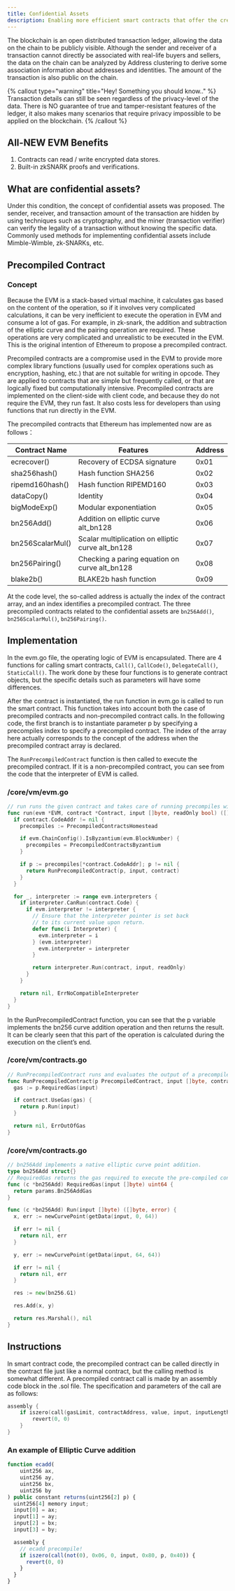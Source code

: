 ```yaml
---
title: Confidential Assets
description: Enabling more efficient smart contracts that offer the creation and transfer of confidential assets.
---
```


The blockchain is an open distributed transaction ledger, allowing the data on the chain to be publicly visible. Although the sender and receiver of a transaction cannot directly be associated with real-life buyers and sellers, the data on the chain can be analyzed by Address clustering to derive some association information about addresses and identities. The amount of the transaction is also public on the chain.

{% callout type="warning" title="Hey! Something you should know.." %}
Transaction details can still be seen regardless of the privacy-level of the data. There is NO guarantee of true and tamper-resistant features of the ledger, it also makes many scenarios that require privacy impossible to be applied on the blockchain.
{% /callout %}

## All-NEW EVM Benefits

1. Contracts can read / write encrypted data stores.
2. Built-in zkSNARK proofs and verifications.

## What are confidential assets?

Under this condition, the concept of confidential assets was proposed. The sender, receiver, and transaction amount of the transaction are hidden by using techniques such as cryptography, and the miner (transaction verifier) can verify the legality of a transaction without knowing the specific data. Commonly used methods for implementing confidential assets include Mimble-Wimble, zk-SNARKs, etc.

## Precompiled Contract

### Concept

Because the EVM is a stack-based virtual machine, it calculates gas based on the content of the operation, so if it involves very complicated calculations, it can be very inefficient to execute the operation in EVM and consume a lot of gas. For example, in zk-snark, the addition and subtraction of the elliptic curve and the pairing operation are required. These operations are very complicated and unrealistic to be executed in the EVM. This is the original intention of Ethereum to propose a precompiled contract.

Precompiled contracts are a compromise used in the EVM to provide more complex library functions (usually used for complex operations such as encryption, hashing, etc.) that are not suitable for writing in opcode. They are applied to contracts that are simple but frequently called, or that are logically fixed but computationally intensive. Precompiled contracts are implemented on the client-side with client code, and because they do not require the EVM, they run fast. It also costs less for developers than using functions that run directly in the EVM.

The precompiled contracts that Ethereum has implemented now are as follows：

| Contract Name  | Features  | Address  |
|---|---|---|
| ecrecover() | Recovery of ECDSA signature | 0x01 |
| sha256hash() | Hash function SHA256 | 0x02 |
| ripemd160hash() | Hash function RIPEMD160 | 0x03 |
| dataCopy() | Identity | 0x04 |
| bigModeExp() | Modular exponentiation | 0x05 |
| bn256Add() | Addition on elliptic curve alt_bn128 | 0x06 |
| bn256ScalarMul() | Scalar multiplication on elliptic curve alt_bn128 | 0x07 |
| bn256Pairing() | Checking a paring equation on curve alt_bn128 | 0x08 |
| blake2b() | BLAKE2b hash function | 0x09 |

At the code level, the so-called address is actually the index of the contract array, and an index identifies a precompiled contract. The three precompiled contracts related to the confidential assets are `bn256Add()`, `bn256ScalarMul()`, `bn256Pairing()`.

## Implementation

In the evm.go file, the operating logic of EVM is encapsulated. There are 4 functions for calling smart contracts, `Call()`, `CallCode()`, `DelegateCall()`, `StaticCall()`. The work done by these four functions is to generate contract objects, but the specific details such as parameters will have some differences.

After the contract is instantiated, the run function in evm.go is called to run the smart contract. This function takes into account both the case of precompiled contracts and non-precompiled contract calls. In the following code, the first branch is to instantiate parameter p by specifying a precompiles index to specify a precompiled contract. The index of the array here actually corresponds to the concept of the address when the precompiled contract array is declared.

The `RunPrecompiledContract` function is then called to execute the precompiled contract. If it is a non-precompiled contract, you can see from the code that the interpreter of EVM is called.

### /core/vm/evm.go

```go
// run runs the given contract and takes care of running precompiles with a fallback to the byte code interpreter.
func run(evm *EVM, contract *Contract, input []byte, readOnly bool) ([]byte, error) {
  if contract.CodeAddr != nil {
    precompiles := PrecompiledContractsHomestead

    if evm.ChainConfig().IsByzantium(evm.BlockNumber) {
      precompiles = PrecompiledContractsByzantium
    }

    if p := precompiles[*contract.CodeAddr]; p != nil {
      return RunPrecompiledContract(p, input, contract)
    }
  }

  for _, interpreter := range evm.interpreters {
    if interpreter.CanRun(contract.Code) {
      if evm.interpreter != interpreter {
        // Ensure that the interpreter pointer is set back
        // to its current value upon return.
        defer func(i Interpreter) {
          evm.interpreter = i
        } (evm.interpreter)
          evm.interpreter = interpreter
        }

        return interpreter.Run(contract, input, readOnly)
      }
    }

    return nil, ErrNoCompatibleInterpreter
  }
}
```

In the RunPrecompiledContract function, you can see that the p variable implements the bn256 curve addition operation and then returns the result. It can be clearly seen that this part of the operation is calculated during the execution on the client’s end.

### /core/vm/contracts.go

```go
// RunPrecompiledContract runs and evaluates the output of a precompiled contract.
func RunPrecompiledContract(p PrecompiledContract, input []byte, contract *Contract) (ret []byte, err error) {
  gas := p.RequiredGas(input)

  if contract.UseGas(gas) {
    return p.Run(input)
  }

  return nil, ErrOutOfGas
}
```

### /core/vm/contracts.go

```go
// bn256Add implements a native elliptic curve point addition.
type bn256Add struct{}
// RequiredGas returns the gas required to execute the pre-compiled contract.
func (c *bn256Add) RequiredGas(input []byte) uint64 {
  return params.Bn256AddGas
}

func (c *bn256Add) Run(input []byte) ([]byte, error) {
  x, err := newCurvePoint(getData(input, 0, 64))

  if err != nil {
    return nil, err
  }

  y, err := newCurvePoint(getData(input, 64, 64))

  if err != nil {
    return nil, err
  }

  res := new(bn256.G1)

  res.Add(x, y)

  return res.Marshal(), nil
}
```

## Instructions

In smart contract code, the precompiled contract can be called directly in the contract file just like a normal contract, but the calling method is somewhat different. A precompiled contract call is made by an assembly code block in the .sol file. The specification and parameters of the call are as follows:

```c
assembly {
    if iszero(call(gasLimit, contractAddress, value, input, inputLength, output, outputLength)) {
        revert(0, 0)
    }
}
```

### An example of Elliptic Curve addition

```js
function ecadd(
    uint256 ax,
    uint256 ay,
    uint256 bx,
    uint256 by
) public constant returns(uint256[2] p) {
  uint256[4] memory input;
  input[0] = ax;
  input[1] = ay;
  input[2] = bx;
  input[3] = by;  

  assembly {
    // ecadd precompile!
    if iszero(call(not(0), 0x06, 0, input, 0x80, p, 0x40)) {
      revert(0, 0)
    }    
  }
}
```

